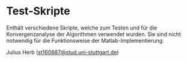 # Test-Skripte
Enthält verschiedene Skripte, welche zum Testen und für die Konvergenzanalyse der Algorithmen verwendet wurden. Sie sind nicht notwendig für die Funktionsweise der Matlab-Implementierung.

Julius Herb (st160887@stud.uni-stuttgart.de)